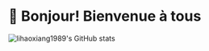 # :wave: Bonjour! Bienvenue à tous

![lihaoxiang1989's GitHub stats](https://github-readme-stats.vercel.app/api?username=lihaoxiang1989&theme=aura&show_icons=true&count_private=true&hide=issues,contribs)
